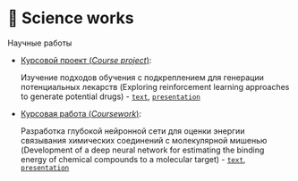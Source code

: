 # 📃 Science works

Научные работы

- [Курсовой проект (_Сourse project_)](https://github.com/TemaBlag/BSU/tree/main/science_works/course_project):
  
    Изучение подходов обучения с подкреплением для генерации потенциальных лекарств
    (Exploring reinforcement learning approaches to generate potential drugs) - [`text`](https://temablag.github.io/BSU/science_works/course_project/course_project.pdf), [`presentation`](https://temablag.github.io/BSU/science_works/course_project/presentation_course_project.pdf)
- [Курсовая работа (_Сoursework_)](https://github.com/TemaBlag/BSU/tree/main/science_works/coursework):
  
    Разработка глубокой нейронной сети для оценки энергии связывания химических соединений с молекулярной мишенью
    (Development of a deep neural network for estimating the binding energy of chemical compounds to a molecular target) - [`text`](https://temablag.github.io/BSU/science_works/coursework/coursework.pdf), [`presentation`](https://temablag.github.io/BSU/science_works/coursework/presentation_coursework.pdf)
